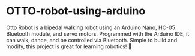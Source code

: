 # OTTO-robot-using-arduino
Otto Robot is a bipedal walking robot using an Arduino Nano, HC-05 Bluetooth module, and servo motors. Programmed with the Arduino IDE, it can walk, dance, and be controlled via Bluetooth. Simple to build and modify, this project is great for learning robotics! 🚀
